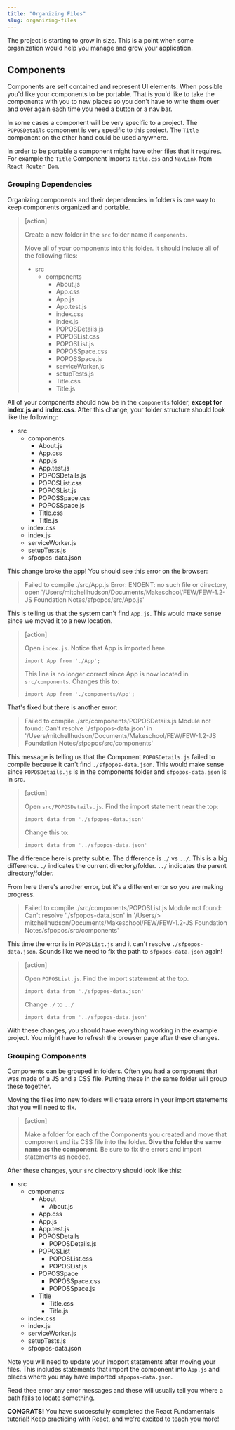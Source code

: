 ```yaml
---
title: "Organizing Files"
slug: organizing-files
---
```


The project is starting to grow in size. This is a point when some organization would help you manage and grow your application.

## Components

Components are self contained and represent UI elements. When possible you'd like your components to be portable. That is you'd like to take the components with you to new places so you don't have to write them over and over again each time you need a button or a nav bar.

In some cases a component will be very specific to a project. The `POPOSDetails` component is very specific to this project. The `Title` component on the other hand could be used anywhere.

In order to be portable a component might have other files that it requires. For example the `Title` Component imports `Title.css` and `NavLink` from `React Router Dom`.

### Grouping Dependencies

Organizing components and their dependencies in folders is one way to keep components organized and portable.

> [action]
>
> Create a new folder in the `src` folder name it `components`.
>
> Move all of your components into this folder. It should include all of the following files:
>
> - src
>   - components
>       - About.js
>       - App.css
>       - App.js
>       - App.test.js
>       - index.css
>       - index.js
>       - POPOSDetails.js
>       - POPOSList.css
>       - POPOSList.js
>       - POPOSSpace.css
>       - POPOSSpace.js
>       - serviceWorker.js
>       - setupTests.js
>       - Title.css
>       - Title.js

All of your components should now be in the `components` folder, **except for index.js and index.css**. After this change, your folder structure should look like the following:

- src
  - components
    - About.js
    - App.css
    - App.js
    - App.test.js
    - POPOSDetails.js
    - POPOSList.css
    - POPOSList.js
    - POPOSSpace.css
    - POPOSSpace.js
    - Title.css
    - Title.js
  - index.css
  - index.js
  - serviceWorker.js
  - setupTests.js
  - sfpopos-data.json

This change broke the app! You should see this error on the browser:

> Failed to compile
> ./src/App.js
> Error: ENOENT: no such file or directory, open '/Users/mitchellhudson/Documents/Makeschool/FEW/FEW-1.2-JS Foundation Notes/sfpopos/src/App.js'

This is telling us that the system can't find `App.js`. This would make sense since we moved it to a new location.

> [action]
>
> Open `index.js`. Notice that App is imported here.
>
> `import App from './App';`
>
> This line is no longer correct since App is now located in `src/components`. Changes this to:
>
> `import App from './components/App';`

That's fixed but there is another error:

> Failed to compile
> ./src/components/POPOSDetails.js
> Module not found: Can't resolve './sfpopos-data.json' in '/Users/mitchellhudson/Documents/Makeschool/FEW/FEW-1.2-JS Foundation Notes/sfpopos/src/components'

This message is telling us that the Component `POPOSDetails.js` failed to compile because it can't find `./sfpopos-data.json`. This would make sense since `POPOSDetails.js` is in the components folder and `sfpopos-data.json` is in src.

> [action]
>
> Open `src/POPOSDetails.js`. Find the import statement near the top:
>
> `import data from './sfpopos-data.json'`
>
> Change this to:
>
> `import data from '../sfpopos-data.json'`

The difference here is pretty subtle. The difference is `./` vs `../`. This is a big difference. `./` indicates the current directory/folder. `../` indicates the parent directory/folder.

From here there's another error, but it's a different error so you are making progress.

> Failed to compile
> ./src/components/POPOSList.js
> Module not found: Can't resolve './sfpopos-data.json' in '/Users/> mitchellhudson/Documents/Makeschool/FEW/FEW-1.2-JS Foundation Notes/sfpopos/src/components'

This time the error is in `POPOSList.js` and it can't resolve `./sfpopos-data.json`. Sounds like we need to fix the path to `sfpopos-data.json` again!

> [action]
>
> Open `POPOSList.js`. Find the import statement at the top.
>
> `import data from './sfpopos-data.json'`
>
> Change `./` to `../`
>
> `import data from '../sfpopos-data.json'`

With these changes, you should have everything working in the example project. You might have to refresh the browser page after these changes.

### Grouping Components

Components can be grouped in folders. Often you had a component that was made of a JS and a CSS file. Putting these in the same folder will group these together.

Moving the files into new folders will create errors in your import statements that you will need to fix.

> [action]
>
> Make a folder for each of the Components you created and move that component and its CSS file into the folder. **Give the folder the same name as the component**. Be sure to fix the errors and import statements as needed.

After these changes, your `src` directory should look like this:

- src
  - components
    - About
      - About.js
    - App.css
    - App.js
    - App.test.js
    - POPOSDetails
      - POPOSDetails.js
    - POPOSList
      - POPOSList.css
      - POPOSList.js
    - POPOSSpace
      - POPOSSpace.css
      - POPOSSpace.js
    - Title
      - Title.css
      - Title.js
  - index.css
  - index.js
  - serviceWorker.js
  - setupTests.js
  - sfpopos-data.json

Note you will need to update your imoport statements after moving your files. This includes statements that import the component into `App.js` and places where you may have imported `sfpopos-data.json`.

Read thee error any error messages and these will usually tell you where a path fails to locate something.

**CONGRATS!** You have successfully completed the React Fundamentals tutorial! Keep practicing with React, and we're excited to teach you more!
